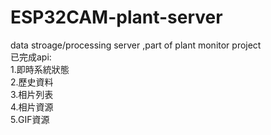 # ESP32CAM-plant-server
data stroage/processing server ,part of plant monitor project  
已完成api:  
1.即時系統狀態  
2.歷史資料  
3.相片列表  
4.相片資源  
5.GIF資源  
